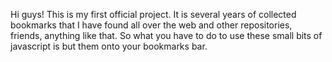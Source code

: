 Hi guys! 
This is my first official project. It is several years of collected bookmarks that I have found all over the web and other repositories, friends, anything like that. 
So what you have to do to use these small bits of javascript is but them onto your bookmarks bar.
